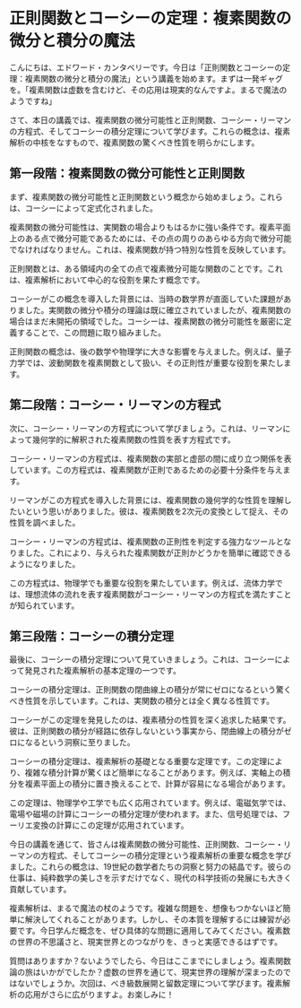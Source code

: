 # 正則関数とコーシーの定理：複素関数の微分と積分の魔法

こんにちは、エドワード・カンタベリーです。今日は「正則関数とコーシーの定理：複素関数の微分と積分の魔法」という講義を始めます。まずは一発ギャグを。「複素関数は虚数を含むけど、その応用は現実的なんですよ。まるで魔法のようですね」

さて、本日の講義では、複素関数の微分可能性と正則関数、コーシー・リーマンの方程式、そしてコーシーの積分定理について学びます。これらの概念は、複素解析の中核をなすもので、複素関数の驚くべき性質を明らかにします。

## 第一段階：複素関数の微分可能性と正則関数

まず、複素関数の微分可能性と正則関数という概念から始めましょう。これらは、コーシーによって定式化されました。

複素関数の微分可能性は、実関数の場合よりもはるかに強い条件です。複素平面上のある点で微分可能であるためには、その点の周りのあらゆる方向で微分可能でなければなりません。これは、複素関数が持つ特別な性質を反映しています。

正則関数とは、ある領域内の全ての点で複素微分可能な関数のことです。これは、複素解析において中心的な役割を果たす概念です。

コーシーがこの概念を導入した背景には、当時の数学界が直面していた課題がありました。実関数の微分や積分の理論は既に確立されていましたが、複素関数の場合はまだ未開拓の領域でした。コーシーは、複素関数の微分可能性を厳密に定義することで、この問題に取り組みました。

正則関数の概念は、後の数学や物理学に大きな影響を与えました。例えば、量子力学では、波動関数を複素関数として扱い、その正則性が重要な役割を果たします。

## 第二段階：コーシー・リーマンの方程式

次に、コーシー・リーマンの方程式について学びましょう。これは、リーマンによって幾何学的に解釈された複素関数の性質を表す方程式です。

コーシー・リーマンの方程式は、複素関数の実部と虚部の間に成り立つ関係を表しています。この方程式は、複素関数が正則であるための必要十分条件を与えます。

リーマンがこの方程式を導入した背景には、複素関数の幾何学的な性質を理解したいという思いがありました。彼は、複素関数を2次元の変換として捉え、その性質を調べました。

コーシー・リーマンの方程式は、複素関数の正則性を判定する強力なツールとなりました。これにより、与えられた複素関数が正則かどうかを簡単に確認できるようになりました。

この方程式は、物理学でも重要な役割を果たしています。例えば、流体力学では、理想流体の流れを表す複素関数がコーシー・リーマンの方程式を満たすことが知られています。

## 第三段階：コーシーの積分定理

最後に、コーシーの積分定理について見ていきましょう。これは、コーシーによって発見された複素解析の基本定理の一つです。

コーシーの積分定理は、正則関数の閉曲線上の積分が常にゼロになるという驚くべき性質を示しています。これは、実関数の積分とは全く異なる性質です。

コーシーがこの定理を発見したのは、複素積分の性質を深く追求した結果です。彼は、正則関数の積分が経路に依存しないという事実から、閉曲線上の積分がゼロになるという洞察に至りました。

コーシーの積分定理は、複素解析の基礎となる重要な定理です。この定理により、複雑な積分計算が驚くほど簡単になることがあります。例えば、実軸上の積分を複素平面上の積分に置き換えることで、計算が容易になる場合があります。

この定理は、物理学や工学でも広く応用されています。例えば、電磁気学では、電場や磁場の計算にコーシーの積分定理が使われます。また、信号処理では、フーリエ変換の計算にこの定理が応用されています。

今日の講義を通じて、皆さんは複素関数の微分可能性、正則関数、コーシー・リーマンの方程式、そしてコーシーの積分定理という複素解析の重要な概念を学びました。これらの概念は、19世紀の数学者たちの洞察と努力の結晶です。彼らの仕事は、純粋数学の美しさを示すだけでなく、現代の科学技術の発展にも大きく貢献しています。

複素解析は、まるで魔法の杖のようです。複雑な問題を、想像もつかないほど簡単に解決してくれることがあります。しかし、その本質を理解するには練習が必要です。今日学んだ概念を、ぜひ具体的な問題に適用してみてください。複素数の世界の不思議さと、現実世界とのつながりを、きっと実感できるはずです。

質問はありますか？ないようでしたら、今日はここまでにしましょう。複素関数論の旅はいかがでしたか？虚数の世界を通じて、現実世界の理解が深まったのではないでしょうか。次回は、べき級数展開と留数定理について学びます。複素解析の応用がさらに広がりますよ。お楽しみに！
